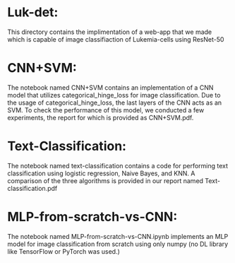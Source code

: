 # Luk-det:
This directory contains the implimentation of a web-app that we made which is capable of image classifiaction of Lukemia-cells using ResNet-50

# CNN+SVM:
The notebook named CNN+SVM contains an implementation of a CNN model that utilizes categorical_hinge_loss for image classification. Due to the usage of categorical_hinge_loss, the last layers of the CNN acts as an SVM. To check the performance of this model, we conducted a few experiments, the report for which is provided as CNN+SVM.pdf. 

# Text-Classification:
The notebook named text-classification contains a code for performing text classification using logistic regression, Naive Bayes, and KNN. A comparison of the three algorithms is provided in our report named Text-classification.pdf

# MLP-from-scratch-vs-CNN:
The notebook named MLP-from-scratch-vs-CNN.ipynb implements an MLP model for image classification from scratch using only numpy (no DL library like TensorFlow or PyTorch was used.)
